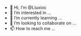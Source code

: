 - 👋 Hi, I’m @Liuxioc
- 👀 I’m interested in ...
- 🌱 I’m currently learning ...
- 💞️ I’m looking to collaborate on ...
- 📫 How to reach me ...

<!---
Liuxioc/Liuxioc is a ✨ special ✨ repository because its `README.md` (this file) appears on your GitHub profile.
You can click the Preview link to take a look at your changes.
--->
